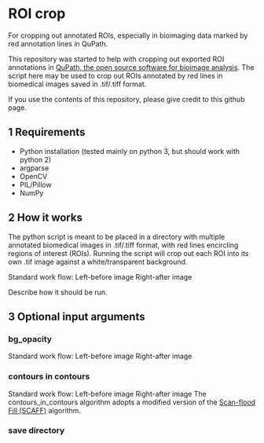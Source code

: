 # ROI crop
For cropping out annotated ROIs, especially in bioimaging data marked by red annotation lines in QuPath.

This repository was started to help with cropping out exported ROI annotations in [QuPath, the open source software for bioimage analysis](https://github.com/qupath/qupath). The script here may be used to crop out ROIs annotated by red lines in biomedical images saved in .tif/.tiff format.

If you use the contents of this repository, please give credit to this github page.

## 1 Requirements
- Python installation (tested mainly on python 3, but should work with python 2)
- argparse
- OpenCV
- PIL/Pillow
- NumPy

## 2 How it works
The python script is meant to be placed in a directory with multiple annotated biomedical images in .tif/.tiff format, with red lines encircling regions of interest (ROIs). Running the script will crop out each ROI into its own .tif image against a white/transparent background.

Standard work flow:
Left-before image
Right-after image

Describe how it should be run.

## 3 Optional input arguments

### bg_opacity
Standard work flow:
Left-before image
Right-after image

### contours in contours
Standard work flow:
Left-before image
Right-after image
The contours_in_contours algorithm adopts a modified version of the [Scan-flood Fill (SCAFF)](https://github.com/SherylHYX/Scan-flood-Fill) algorithm.

### save directory
